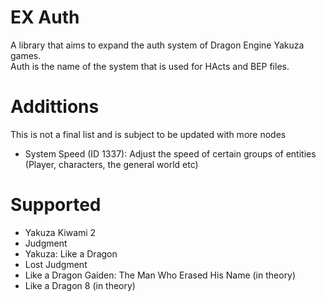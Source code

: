 # EX Auth
 A library that aims to expand the auth system of Dragon Engine Yakuza games.
<br>
Auth is the name of the system that is used for HActs and BEP files.
<br>

# Addittions
This is not a final list and is subject to be updated with more nodes
<ul>
<li>System Speed (ID 1337): Adjust the speed of certain groups of entities (Player, characters, the general world etc)</li>
</ul>


# Supported
<ul>
<li>Yakuza Kiwami 2</li>
<li>Judgment</li>
<li>Yakuza: Like a Dragon</li>
<li>Lost Judgment</li>
<li>Like a Dragon Gaiden: The Man  Who Erased His Name (in theory)</li>
<li>Like a Dragon 8 (in theory)</li>
<ul>